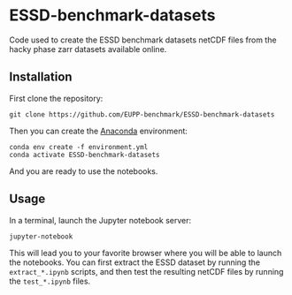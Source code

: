# ESSD-benchmark-datasets
Code used to create the ESSD benchmark datasets netCDF files from the hacky phase zarr datasets available online.

## Installation

First clone the repository:

    git clone https://github.com/EUPP-benchmark/ESSD-benchmark-datasets

Then you can create the [Anaconda](https://www.anaconda.com/) environment:

    conda env create -f environment.yml
    conda activate ESSD-benchmark-datasets

And you are ready to use the notebooks.

## Usage

In a terminal, launch the Jupyter notebook server:

    jupyter-notebook

This will lead you to your favorite browser where you will be able to launch the notebooks. 
You can first extract the ESSD dataset by running the `extract_*.ipynb` scripts, and then test the resulting netCDF files by running 
the `test_*.ipynb` files.

